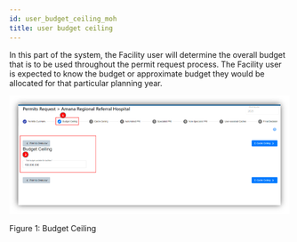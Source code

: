```yaml
---
id: user_budget_ceiling_moh
title: user budget ceiling
---
```


In this part of the system, the Facility user will determine the overall budget that is to be used throughout the permit request process. The Facility user is expected to know the budget or approximate budget they would be allocated for that particular planning year.

![img alt](/img/budget-ceiling-moh.png)

   Figure 1: Budget Ceiling
